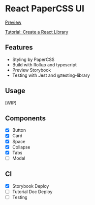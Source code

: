 # React PaperCSS UI


[Preview](https://github.com/gouflv/react-papercss-ui/stories)

[Tutorial: Create a React Library](https://github.com/gouflv/react-papercss-ui)

## Features
- Styling by PaperCSS
- Build with Rollup and typescript
- Preview  Storybook
- Testing with Jest and @testing-library

## Usage
[WIP]

## Components
- [X] Button
- [X] Card
- [X] Space
- [X] Collapse
- [X] Tabs
- [ ] Modal

## CI
- [X] Storybook Deploy
- [ ] Tutorial Doc Deploy
- [ ] Testing
